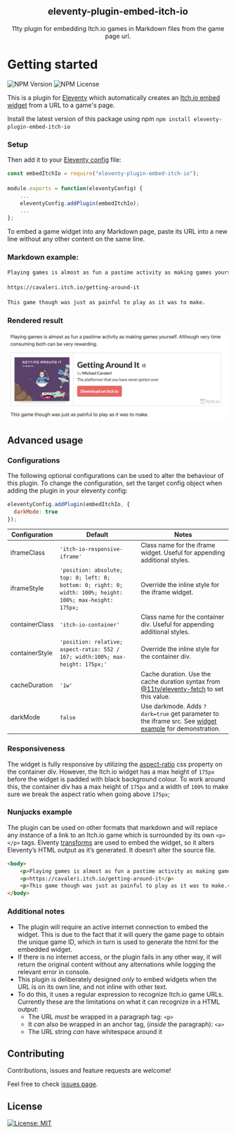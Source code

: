<h2 align="center">eleventy-plugin-embed-itch-io</h2>
<p align="center">11ty plugin for embedding Itch.io games in Markdown files from the game page url.</p>

# Getting started

![NPM Version](https://img.shields.io/npm/v/eleventy-plugin-embed-itch-io) ![NPM License](https://img.shields.io/npm/l/eleventy-plugin-embed-itch-io)

This is a plugin for [Eleventy](https://www.11ty.dev/) which automatically creates an [Itch.io embed widget](https://itch.io/docs/creators/widget) from a URL to a game's page.

Install the latest version of this package using npm `npm install eleventy-plugin-embed-itch-io`

### Setup

Then add it to your [Eleventy config](https://www.11ty.dev/docs/config/) file:

```js
const embedItchIo = require("eleventy-plugin-embed-itch-io");

module.exports = function(eleventyConfig) {
    ...
    eleventyConfig.addPlugin(embedItchIo);
    ...
};
```

To embed a game widget into any Markdown page, paste its URL into a new line without any other content on the same line.

### Markdown example:

```markdown
Playing games is almost as fun a pastime activity as making games yourself. Although very time consuming both can be very rewarding.

https://cavaleri.itch.io/getting-around-it

This game though was just as painful to play as it was to make.
```

### Rendered result
![Itch.io widget for the game: Getting Around It](/documentation/embedded.png)

## Advanced usage

### Configurations
The following optional configurations can be used to alter the behaviour of this plugin. To change the configuration, set the target config object when adding the plugin in your eleventy config:

```js
eleventyConfig.addPlugin(embedItchIo, {
  darkMode: true
});
```

| Configuration  | Default                                                                                                    | Notes                                                                                                                                                             |
|----------------|------------------------------------------------------------------------------------------------------------|-------------------------------------------------------------------------------------------------------------------------------------------------------------------|
| iframeClass    | `'itch-io-responsive-iframe'`                                                                              | Class name for the iframe widget. Useful for appending additional styles.                                                                                         |
| iframeStyle    | `'position: absolute; top: 0; left: 0; bottom: 0; right: 0; width: 100%; height: 100%; max-height: 175px;` | Override the inline style for the iframe widget.                                                                                                                  |
| containerClass | `'itch-io-container'`                                                                                      | Class name for the container div. Useful for appending additional styles.                                                                                         |
| containerStyle | `'position: relative; aspect-ratio: 552 / 167; width:100%; max-height: 175px;'`                            | Override the inline style for the container div.                                                                                                                  |
| cacheDuration  | `'1w'`                                                                                                     | Cache duration. Use the cache duration syntax from  [@11ty/eleventy-fetch](https://www.11ty.dev/docs/plugins/fetch/#change-the-cache-duration) to set this value. |
| darkMode       | `false`                                                                                                    |   Use darkmode. Adds `?dark=true` get parameter to the iframe src. See [widget example](https://itch.io/docs/creators/widget) for demonstration.                  |

### Responsiveness
The widget is fully responsive by utilizing the [aspect-ratio](https://developer.mozilla.org/en-US/docs/Web/CSS/aspect-ratio]) css property on the container div. However, the Itch.io widget has a max height of `175px` before the widget is padded with black background colour. To work around this, the container div has a max height of `175px` and a width of `100%` to make sure we break the aspect ratio when going above `175px`;

### Nunjucks example

The plugin can be used on other formats that markdown and will replace any instance of a link to an Itch.io game which is surrounded by its own `<p></p>` tags. Elventy [transforms](https://www.11ty.dev/docs/config/#transforms) are used to embed the widget, so it alters Eleventy’s HTML output as it’s generated. It doesn’t alter the source file.

```html
<body>
    <p>Playing games is almost as fun a pastime activity as making games yourself. Although very time consuming both can be very rewarding.</p>
    <p>https://cavaleri.itch.io/getting-around-it</p>
    <p>This game though was just as painful to play as it was to make.</p>
</body>
```

### Additional notes

- The plugin will require an active internet connection to embed the widget. This is due to the fact that it will query the game page to obtain the unique game ID, which in turn is used to generate the html for the embedded widget.
- If there is no internet access, or the plugin fails in any other way, it will return the original content without any alternations while logging the relevant error in console.
- This plugin is deliberately designed _only_ to embed widgets when the URL is on its own line, and not inline with other text.
- To do this, it uses a regular expression to recognize Itch.io game URLs. Currently these are the limitations on what it can recognize in a HTML output:
  - The URL *must* be wrapped in a paragraph tag: `<p>`
  - It *can* also be wrapped in an anchor tag, (*inside* the paragraph): `<a>`
  - The URL string *can* have whitespace around it

## Contributing

Contributions, issues and feature requests are welcome!

Feel free to check [issues page](https://github.com/CavaleriDK/eleventy-plugin-embed-itch-io/issues).

## License

[![License: MIT](https://img.shields.io/badge/License-MIT-yellow.svg)](./LICENSE.md) 